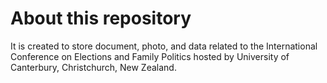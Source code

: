 # About this repository
It is created to store document, photo, and data related to the International Conference on Elections and Family Politics hosted by University of Canterbury, Christchurch, New Zealand.

